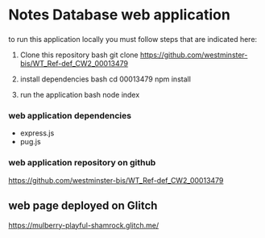 # Notes Database web application

###


to run this application locally you must follow steps that are indicated here:

1. Clone this repository 
bash 
git clone https://github.com/westminster-bis/WT_Ref-def_CW2_00013479


2. install dependencies
bash
cd 00013479
npm install 


3. run the application 
 bash
 node index




### web application dependencies
- express.js
- pug.js


### web application repository on github
https://github.com/westminster-bis/WT_Ref-def_CW2_00013479


## web page deployed on Glitch
https://mulberry-playful-shamrock.glitch.me/